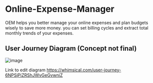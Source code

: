 # Online-Expense-Manager
OEM helps you better manage your online expenses and plan budgets wisely to save more money. you can set billing cycles and extract total monthly trends of  your expenses.

## User Journey Diagram (Concept not final)
![image](https://user-images.githubusercontent.com/20178217/131782941-0b931324-045d-4ae9-9222-7fb897346742.png)

Link to edit diagram 
https://whimsical.com/user-journey-6NPSjPiZRShJWvGeGvwniZ
